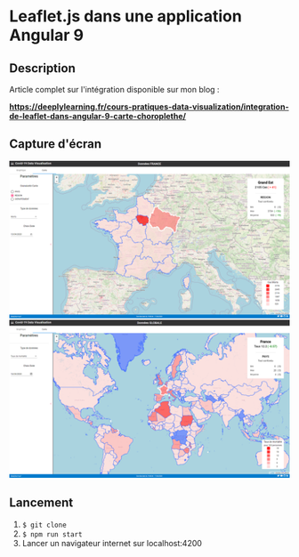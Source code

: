 # Leaflet.js dans une application Angular 9
## Description
Article complet sur l'intégration disponible sur mon blog :

**https://deeplylearning.fr/cours-pratiques-data-visualization/integration-de-leaflet-dans-angular-9-carte-choroplethe/**

## Capture d'écran
![Graphique 1](./imgSrc/1.png)
![Graphique 2](./imgSrc/2.png)

## Lancement
1. `$ git clone`
2. `$ npm run start`
3. Lancer un navigateur internet sur localhost:4200
